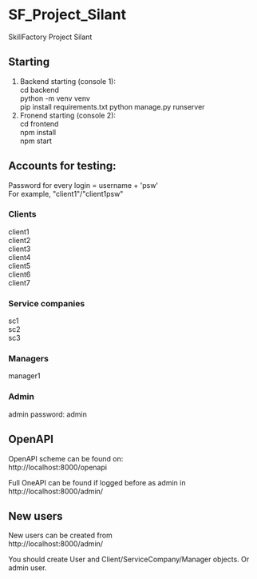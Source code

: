 # SF_Project_Silant
SkillFactory Project Silant  

## Starting 
1. Backend starting (console 1):  
cd backend  
python -m venv venv  
pip install requirements.txt
python manage.py runserver  
2. Fronend starting (console 2):  
cd frontend  
npm install  
npm start  
  
## Accounts for testing: 
Password for every login = username + 'psw'  
For example, "client1"/"client1psw"  
  
### Clients  
client1  
client2  
client3  
client4  
client5  
client6  
client7  
  
### Service companies
sc1  
sc2  
sc3  
  
### Managers 
manager1 

### Admin  
admin
password: admin

## OpenAPI  
OpenAPI scheme can be found on:  
http://localhost:8000/openapi  
  
Full OneAPI can be found if logged before as admin in http://localhost:8000/admin/

## New users
New users can be created from  
http://localhost:8000/admin/  

You should create User and Client/ServiceCompany/Manager objects. Or admin user.  